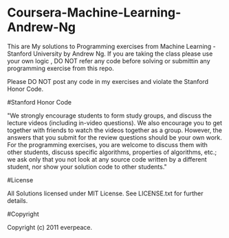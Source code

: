 # Coursera-Machine-Learning-Andrew-Ng

This are My solutions to Programming exercises from Machine Learning - Stanford University by Andrew Ng. If you are taking the class please use your own logic
, DO NOT refer any code before solving or submittin any programming exercise from this repo.

Please DO NOT post any code in my exercises and violate the Stanford Honor Code.

#Stanford Honor Code

"We strongly encourage students to form study groups, and discuss the lecture videos (including in-video questions). We also encourage you to get together with friends to watch the videos together as a group. However, the answers that you submit for the review questions should be your own work. For the programming exercises, you are welcome to discuss them with other students, discuss specific algorithms, properties of algorithms, etc.; we ask only that you not look at any source code written by a different student, nor show your solution code to other students."

#License

All Solutions licensed under MIT License. See LICENSE.txt for further details.

#Copyright

Copyright (c) 2011 everpeace.
